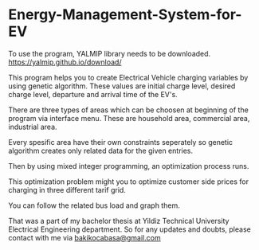 # Energy-Management-System-for-EV

To use the program, YALMIP library needs to be downloaded. https://yalmip.github.io/download/

This program helps you to create Electrical Vehicle charging variables by using genetic algorithm. These values are initial charge level, desired charge level, departure and arrival time of the EV's. 

There are three types of areas which can be choosen at beginning of the program via interface menu. These are household area, commercial area, industrial area. 

Every spesific area have their own constraints seperately so genetic algorithm creates only related data for the given entries.

Then by using mixed integer programming, an optimization process runs. 

This optimization problem might you to optimize customer side prices for charging in three different tarif grid. 

You can follow the related bus load and graph them.

That was a part of my bachelor thesis at Yildiz Technical University Electrical Engineering department. So for any updates and doubts, please contact with me via bakikocabasa@gmail.com

